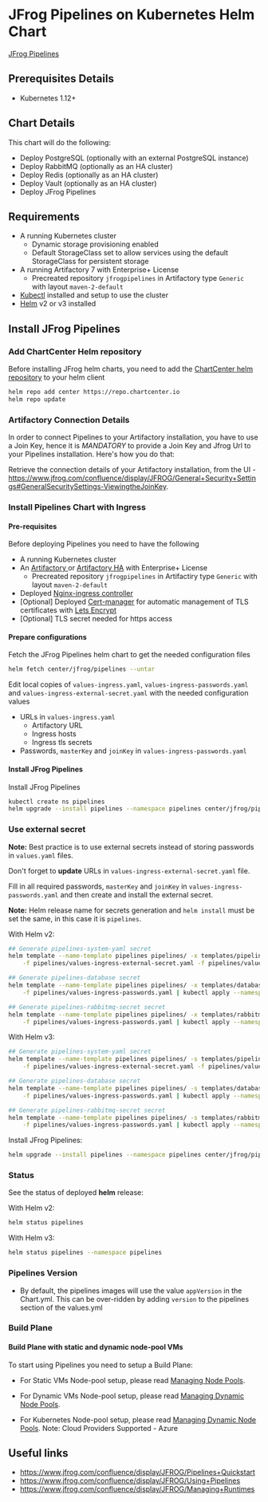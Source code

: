 # JFrog Pipelines on Kubernetes Helm Chart

[JFrog Pipelines](https://jfrog.com/pipelines/)

## Prerequisites Details

* Kubernetes 1.12+

## Chart Details

This chart will do the following:

- Deploy PostgreSQL (optionally with an external PostgreSQL instance)
- Deploy RabbitMQ (optionally as an HA cluster)
- Deploy Redis (optionally as an HA cluster)
- Deploy Vault (optionally as an HA cluster)
- Deploy JFrog Pipelines

## Requirements

- A running Kubernetes cluster
  - Dynamic storage provisioning enabled
  - Default StorageClass set to allow services using the default StorageClass for persistent storage
- A running Artifactory 7 with Enterprise+ License
  - Precreated repository `jfrogpipelines` in Artifactory type `Generic` with layout `maven-2-default`
- [Kubectl](https://kubernetes.io/docs/tasks/tools/install-kubectl/) installed and setup to use the cluster
- [Helm](https://helm.sh/) v2 or v3 installed


## Install JFrog Pipelines

### Add ChartCenter Helm repository

Before installing JFrog helm charts, you need to add the [ChartCenter helm repository](https://chartcenter.io) to your helm client

```bash
helm repo add center https://repo.chartcenter.io
helm repo update
```

### Artifactory Connection Details

In order to connect Pipelines to your Artifactory installation, you have to use a Join Key, hence it is *MANDATORY* to provide a Join Key and Jfrog Url to your Pipelines installation. Here's how you do that:

Retrieve the connection details of your Artifactory installation, from the UI - https://www.jfrog.com/confluence/display/JFROG/General+Security+Settings#GeneralSecuritySettings-ViewingtheJoinKey.

### Install Pipelines Chart with Ingress

#### Pre-requisites

Before deploying Pipelines you need to have the following
- A running Kubernetes cluster
- An [Artifactory ](https://hub.helm.sh/charts/jfrog/artifactory) or [Artifactory HA](https://hub.helm.sh/charts/jfrog/artifactory-ha) with Enterprise+ License
  - Precreated repository `jfrogpipelines` in Artifactiry type `Generic` with layout `maven-2-default`
- Deployed [Nginx-ingress controller](https://hub.helm.sh/charts/stable/nginx-ingress)
- [Optional] Deployed [Cert-manager](https://hub.helm.sh/charts/jetstack/cert-manager) for automatic management of TLS certificates with [Lets Encrypt](https://letsencrypt.org/)
- [Optional] TLS secret needed for https access

#### Prepare configurations

Fetch the JFrog Pipelines helm chart to get the needed configuration files

```bash
helm fetch center/jfrog/pipelines --untar
```

Edit local copies of `values-ingress.yaml`, `values-ingress-passwords.yaml` and `values-ingress-external-secret.yaml` with the needed configuration values 

- URLs in `values-ingress.yaml`
  - Artifactory URL
  - Ingress hosts
  - Ingress tls secrets
- Passwords, `masterKey` and `joinKey` in `values-ingress-passwords.yaml`

#### Install JFrog Pipelines

Install JFrog Pipelines

```bash
kubectl create ns pipelines
helm upgrade --install pipelines --namespace pipelines center/jfrog/pipelines -f pipelines/values-ingress.yaml -f pipelines/values-ingress-passwords.yaml
```

### Use external secret

**Note:** Best practice is to use external secrets instead of storing passwords in `values.yaml` files.

Don't forget to **update** URLs in `values-ingress-external-secret.yaml` file.

Fill in all required passwords, `masterKey` and `joinKey` in `values-ingress-passwords.yaml` and then create and install the external secret.

**Note:** Helm release name for secrets generation and `helm install` must be set the same, in this case it is `pipelines`.

With Helm v2:

```bash
## Generate pipelines-system-yaml secret
helm template --name-template pipelines pipelines/ -x templates/pipelines-system-yaml.yaml \
    -f pipelines/values-ingress-external-secret.yaml -f pipelines/values-ingress-passwords.yaml | kubectl apply --namespace pipelines -f -

## Generate pipelines-database secret
helm template --name-template pipelines pipelines/ -x templates/database-secret.yaml \
    -f pipelines/values-ingress-passwords.yaml | kubectl apply --namespace pipelines -f -

## Generate pipelines-rabbitmq-secret secret
helm template --name-template pipelines pipelines/ -x templates/rabbitmq-secret.yaml \
    -f pipelines/values-ingress-passwords.yaml | kubectl apply --namespace pipelines -f -
```

With Helm v3:

```bash
## Generate pipelines-system-yaml secret
helm template --name-template pipelines pipelines/ -s templates/pipelines-system-yaml.yaml \
    -f pipelines/values-ingress-external-secret.yaml -f pipelines/values-ingress-passwords.yaml | kubectl apply --namespace pipelines -f -

## Generate pipelines-database secret
helm template --name-template pipelines pipelines/ -s templates/database-secret.yaml \
    -f pipelines/values-ingress-passwords.yaml | kubectl apply --namespace pipelines -f -

## Generate pipelines-rabbitmq-secret secret
helm template --name-template pipelines pipelines/ -s templates/rabbitmq-secret.yaml \
    -f pipelines/values-ingress-passwords.yaml | kubectl apply --namespace pipelines -f -
```

Install JFrog Pipelines:

```bash
helm upgrade --install pipelines --namespace pipelines center/jfrog/pipelines -f values-ingress-external-secret.yaml
```

### Status

See the status of deployed **helm** release:

With Helm v2:

```bash
helm status pipelines
```

With Helm v3:

```bash
helm status pipelines --namespace pipelines
```

### Pipelines Version
- By default, the pipelines images will use the value `appVersion` in the Chart.yml. This can be over-ridden by adding `version` to the pipelines section of the values.yml

### Build Plane

#### Build Plane with static and dynamic node-pool VMs

To start using Pipelines you need to setup a Build Plane:
- For Static VMs Node-pool setup, please read [Managing Node Pools](https://www.jfrog.com/confluence/display/JFROG/Managing+Pipelines+Node+Pools#ManagingPipelinesNodePools-static-node-poolsAdministeringStaticNodePools).

- For Dynamic VMs Node-pool setup, please read [Managing Dynamic Node Pools](https://www.jfrog.com/confluence/display/JFROG/Managing+Pipelines+Node+Pools#ManagingPipelinesNodePools-dynamic-node-poolsAdministeringDynamicNodePools).

- For Kubernetes Node-pool setup, please read [Managing Dynamic Node Pools](https://www.jfrog.com/confluence/display/JFROG/Managing+Pipelines+Node+Pools#ManagingPipelinesNodePools-dynamic-node-poolsAdministeringDynamicNodePools). Note: Cloud Providers Supported - Azure

## Useful links

- https://www.jfrog.com/confluence/display/JFROG/Pipelines+Quickstart
- https://www.jfrog.com/confluence/display/JFROG/Using+Pipelines
- https://www.jfrog.com/confluence/display/JFROG/Managing+Runtimes
